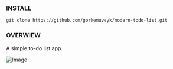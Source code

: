 ### INSTALL

```git
git clone https://github.com/gorkemuveyk/modern-todo-list.git
```

### OVERWIEW

A simple to-do list app.

![Image](https://i.hizliresim.com/ifx2u09.png)
